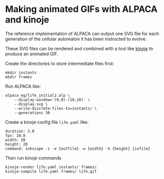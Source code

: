 Making animated GIFs with ALPACA and kinoje
===========================================

The reference implementation of ALPACA can output one SVG file
for each generation of the cellular automaton it has been
instructed to evolve.

These SVG files can be rendered and combined with a tool like
[kinoje](https://github.com/catseye/kinoje) to produce an
animated GIF.

Create the directories to store intermediate files first:

    mkdir instants
    mkdir frames

Run ALPACA like:

    alpaca eg/life_initial2.alp \
        --display-window='(0,0)-(10,10)' \
        --display-svg \
        --write-discrete-files-to=instants/ \
        --generations 30

Create a kinoje config file `life.yaml` like:

    duration: 3.0
    fps: 10.0
    width: 20
    height: 20
    command: inkscape -z -e {outfile} -w {width} -h {height} {infile}

Then run kinoje commands

    kinoje-render life.yaml instants/ frames/
    kinoje-compile life.yaml frames/ life.gif
